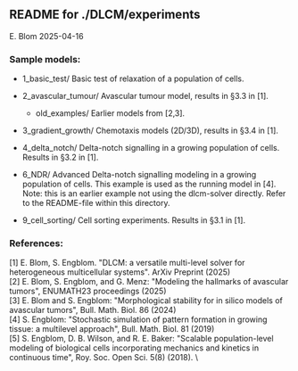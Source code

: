 ## README for ./DLCM/experiments

E. Blom 2025-04-16

### Sample models:

* 1_basic_test/
	Basic test of relaxation of a population of cells.

* 2_avascular_tumour/
	Avascular tumour model, results in §3.3 in [1].
  * old_examples/
  Earlier models from [2,3].

* 3_gradient_growth/
	Chemotaxis models (2D/3D), results in §3.4 in [1].

* 4_delta_notch/
	Delta-notch signalling in a growing population of cells.
	Results in §3.2 in [1].

* 6_NDR/
	Advanced Delta-notch signalling modeling in a growing population
	of cells. This example is used as the running model in [4]. Note:
	this is an earlier example not using the dlcm-solver
	directly. Refer to the README-file within this directory.

* 9_cell_sorting/
  Cell sorting experiments. Results in §3.1 in [1].

### References:
  [1] E. Blom, S. Engblom. "DLCM: a versatile multi-level solver for
  heterogeneous multicellular systems". ArXiv Preprint (2025) \
  [2] E. Blom, S. Engblom, and G. Menz: "Modeling the hallmarks of
  avascular tumors", ENUMATH23 proceedings (2025) \
  [3] E. Blom and S. Engblom: "Morphological stability for in silico models
  of avascular tumors", Bull. Math. Biol. 86 (2024) \
  [4] S. Engblom: "Stochastic simulation of pattern formation in
  growing tissue: a multilevel approach", Bull. Math. Biol. 81 (2019) \
  [5]  S. Engblom, D. B. Wilson, and R. E. Baker: "Scalable
  population-level modeling of biological cells incorporating
  mechanics and kinetics in continuous time", Roy. Soc. Open
  Sci. 5(8) (2018). \
